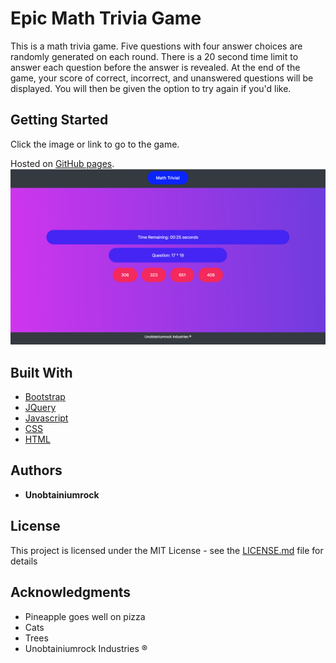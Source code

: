 # Epic Math Trivia Game

This is a math trivia game. Five questions with four answer choices are randomly generated on each round. There is a 20 second time limit to answer each question before the answer is revealed. At the end of the game, your score of correct, incorrect, and unanswered questions will be displayed. You will then be given the option to try again if you'd like.

## Getting Started
Click the image or link to go to the game.

Hosted on [GitHub pages](https://unobtainiumrock.github.io/unit-4-game-without-hw-materials-/).
![Epic Math Trivia](./assets/images/math-trivia.png "Epic Math Trivia")

## Built With

* [Bootstrap](https://getbootstrap.com/docs/4.0/getting-started/introduction/)
* [JQuery](http://jquery.com/)
* [Javascript](https://eloquentjavascript.net/)
* [CSS](https://css-tricks.com/)
* [HTML](https://developer.mozilla.org/en-US/docs/Web/HTML)


## Authors

* **Unobtainiumrock**

## License

This project is licensed under the MIT License - see the [LICENSE.md](LICENSE.md) file for details

## Acknowledgments

* Pineapple goes well on pizza
* Cats
* Trees
* Unobtainiumrock Industries ®

